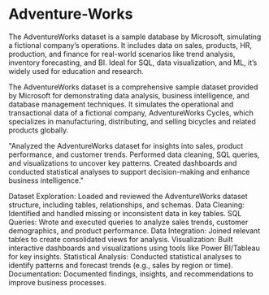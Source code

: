 # Adventure-Works
The AdventureWorks dataset is a sample database by Microsoft, simulating a fictional company’s operations. It includes data on sales, products, HR, production, and finance for real-world scenarios like trend analysis, inventory forecasting, and BI. Ideal for SQL, data visualization, and ML, it’s widely used for education and research.

The AdventureWorks dataset is a comprehensive sample dataset provided by Microsoft for demonstrating data analysis, business intelligence, and database management techniques. It simulates the operational and transactional data of a fictional company, AdventureWorks Cycles, which specializes in manufacturing, distributing, and selling bicycles and related products globally.

"Analyzed the AdventureWorks dataset for insights into sales, product performance, and customer trends. Performed data cleaning, SQL queries, and visualizations to uncover key patterns. Created dashboards and conducted statistical analyses to support decision-making and enhance business intelligence."

Dataset Exploration: Loaded and reviewed the AdventureWorks dataset structure, including tables, relationships, and schemas.
Data Cleaning: Identified and handled missing or inconsistent data in key tables.
SQL Queries: Wrote and executed queries to analyze sales trends, customer demographics, and product performance.
Data Integration: Joined relevant tables to create consolidated views for analysis.
Visualization: Built interactive dashboards and visualizations using tools like Power BI/Tableau for key insights.
Statistical Analysis: Conducted statistical analyses to identify patterns and forecast trends (e.g., sales by region or time).
Documentation: Documented findings, insights, and recommendations to improve business processes.
